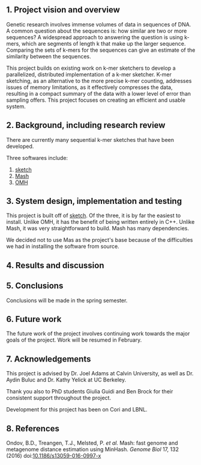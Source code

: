 ## 1. Project vision and overview
Genetic research involves immense volumes of data in sequences of DNA. A common question about the sequences is: how similar are two or more sequences? A widespread approach to answering the question is using k-mers, which are segments of length k that make up the larger sequence. Comparing the sets of k-mers for the sequences can give an estimate of the similarity between the sequences.

This project builds on existing work on k-mer sketchers to develop a parallelized, distributed implementation of a k-mer sketcher. K-mer sketching, as an alternative to the more precise k-mer counting, addresses issues of memory limitations, as it effectively compresses the data, resulting in a compact summary of the data with a lower level of error than sampling offers. This project focuses on creating an efficient and usable system.

## 2. Background, including research review
There are currently many sequential k-mer sketches that have been developed.

Three softwares include:

1. [sketch](https://github.com/dnbaker/sketch)
2. [Mash](https://github.com/marbl/Mash)
3. [OMH](https://github.com/Kingsford-Group/omhismb2019)


## 3. System design, implementation and testing

This project is built off of [sketch](https://github.com/dnbaker/sketch). Of the three, it is by far the easiest to install. Unlike OMH, it has the benefit of being written entirely in C++. Unlike Mash, it was very straightforward to build. Mash has many dependencies.

We decided not to use Mas as the project's base because of the difficulties we had in installing the software from source.



## 4. Results and discussion


## 5. Conclusions
Conclusions will be made in the spring semester.

## 6. Future work
The future work of the project involves continuing work towards the major goals of the project. Work will be resumed in February.

## 7. Acknowledgements
This project is advised by Dr. Joel Adams at Calvin University, as well as Dr. Aydin Buluc and Dr. Kathy Yelick at UC Berkeley.

Thank you also to PhD students Giulia Guidi and Ben Brock for their consistent support throughout the project.

Development for this project has been on Cori and LBNL.

## 8. References

Ondov, B.D., Treangen, T.J., Melsted, P. *et al.* Mash: fast genome and metagenome distance estimation using MinHash. *Genome Biol* 17, 132 (2016) doi:[10.1186/s13059-016-0997-x](https://doi.org/10.1186/s13059-016-0997-x)

